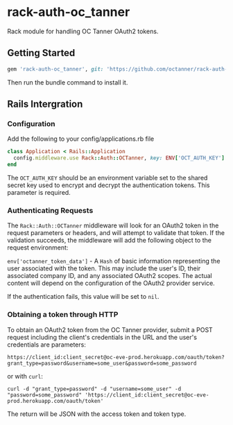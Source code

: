 rack-auth-oc_tanner
===================

Rack module for handling OC Tanner OAuth2 tokens.



## Getting Started

```ruby
gem 'rack-auth-oc_tanner', git: 'https://github.com/octanner/rack-auth-oc_tanner.git'
```

Then run the bundle command to install it.



## Rails Intergration

### Configuration

Add the following to your config/applications.rb file

```ruby
class Application < Rails::Application
  config.middleware.use Rack::Auth::OCTanner, key: ENV['OCT_AUTH_KEY']
end
```

The `OCT_AUTH_KEY` should be an environment variable set to the shared secret key used to encrypt and decrypt the authentication tokens.  This parameter is required.



### Authenticating Requests

The `Rack::Auth::OCTanner` middleware will look for an OAuth2 token in the request parameters or headers, and will attempt to validate that token.  If the validation succeeds, the middleware will add the following object to the request environment:

`env['octanner_token_data']` - A `Hash` of basic information representing the user associated with the token.  This may include the user's ID, their associated company ID, and any associated OAuth2 scopes.  The actual content will depend on the configuration of the OAuth2 provider service.

If the authentication fails, this value will be set to `nil`.


### Obtaining a token through HTTP

To obtain an OAuth2 token from the OC Tanner provider, submit a POST request including the client's credentials in the URL and the user's credentials are parameters:

```
https://client_id:client_secret@oc-eve-prod.herokuapp.com/oauth/token?grant_type=password&username=some_user&password=some_password
```

or with `curl`:
```
curl -d "grant_type=password" -d "username=some_user" -d "password=some_password" 'https://client_id:client_secret@oc-eve-prod.herokuapp.com/oauth/token'
```
The return will be JSON with the access token and token type.
